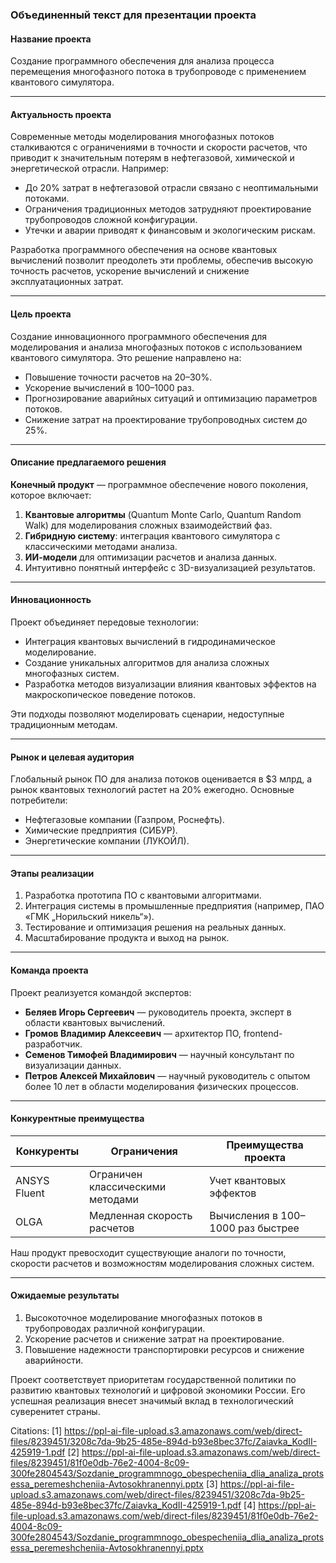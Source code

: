 ### **Объединенный текст для презентации проекта**

#### **Название проекта**
Создание программного обеспечения для анализа процесса перемещения многофазного потока в трубопроводе с применением квантового симулятора.

---

#### **Актуальность проекта**
Современные методы моделирования многофазных потоков сталкиваются с ограничениями в точности и скорости расчетов, что приводит к значительным потерям в нефтегазовой, химической и энергетической отрасли. Например:
- До 20% затрат в нефтегазовой отрасли связано с неоптимальными потоками.
- Ограничения традиционных методов затрудняют проектирование трубопроводов сложной конфигурации.
- Утечки и аварии приводят к финансовым и экологическим рискам.

Разработка программного обеспечения на основе квантовых вычислений позволит преодолеть эти проблемы, обеспечив высокую точность расчетов, ускорение вычислений и снижение эксплуатационных затрат.

---

#### **Цель проекта**
Создание инновационного программного обеспечения для моделирования и анализа многофазных потоков с использованием квантового симулятора. Это решение направлено на:
- Повышение точности расчетов на 20–30%.
- Ускорение вычислений в 100–1000 раз.
- Прогнозирование аварийных ситуаций и оптимизацию параметров потоков.
- Снижение затрат на проектирование трубопроводных систем до 25%.

---

#### **Описание предлагаемого решения**
**Конечный продукт** — программное обеспечение нового поколения, которое включает:
1. **Квантовые алгоритмы** (Quantum Monte Carlo, Quantum Random Walk) для моделирования сложных взаимодействий фаз.
2. **Гибридную систему**: интеграция квантового симулятора с классическими методами анализа.
3. **ИИ-модели** для оптимизации расчетов и анализа данных.
4. Интуитивно понятный интерфейс с 3D-визуализацией результатов.

---

#### **Инновационность**
Проект объединяет передовые технологии:
- Интеграция квантовых вычислений в гидродинамическое моделирование.
- Создание уникальных алгоритмов для анализа сложных многофазных систем.
- Разработка методов визуализации влияния квантовых эффектов на макроскопическое поведение потоков.

Эти подходы позволяют моделировать сценарии, недоступные традиционным методам.

---

#### **Рынок и целевая аудитория**
Глобальный рынок ПО для анализа потоков оценивается в $3 млрд, а рынок квантовых технологий растет на 20% ежегодно. Основные потребители:
- Нефтегазовые компании (Газпром, Роснефть).
- Химические предприятия (СИБУР).
- Энергетические компании (ЛУКОЙЛ).

---

#### **Этапы реализации**
1. Разработка прототипа ПО с квантовыми алгоритмами.
2. Интеграция системы в промышленные предприятия (например, ПАО «ГМК „Норильский никель“»).
3. Тестирование и оптимизация решения на реальных данных.
4. Масштабирование продукта и выход на рынок.

---

#### **Команда проекта**
Проект реализуется командой экспертов:
- **Беляев Игорь Сергеевич** — руководитель проекта, эксперт в области квантовых вычислений.
- **Громов Владимир Алексеевич** — архитектор ПО, frontend-разработчик.
- **Семенов Тимофей Владимирович** — научный консультант по визуализации данных.
- **Петров Алексей Михайлович** — научный руководитель с опытом более 10 лет в области моделирования физических процессов.

---

#### **Конкурентные преимущества**
| Конкуренты          | Ограничения                               | Преимущества проекта                   |
|---------------------|-------------------------------------------|----------------------------------------|
| ANSYS Fluent        | Ограничен классическими методами          | Учет квантовых эффектов               |
| OLGA                | Медленная скорость расчетов               | Вычисления в 100–1000 раз быстрее     |

Наш продукт превосходит существующие аналоги по точности, скорости расчетов и возможностям моделирования сложных систем.

---

#### **Ожидаемые результаты**
1. Высокоточное моделирование многофазных потоков в трубопроводах различной конфигурации.
2. Ускорение расчетов и снижение затрат на проектирование.
3. Повышение надежности транспортировки ресурсов и снижение аварийности.

Проект соответствует приоритетам государственной политики по развитию квантовых технологий и цифровой экономики России. Его успешная реализация внесет значимый вклад в технологический суверенитет страны.

Citations:
[1] https://ppl-ai-file-upload.s3.amazonaws.com/web/direct-files/8239451/3208c7da-9b25-485e-894d-b93e8bec37fc/Zaiavka_KodII-425919-1.pdf
[2] https://ppl-ai-file-upload.s3.amazonaws.com/web/direct-files/8239451/81f0e0db-76e2-4004-8c09-300fe2804543/Sozdanie_programmnogo_obespecheniia_dlia_analiza_protsessa_peremeshcheniia-Avtosokhranennyi.pptx
[3] https://ppl-ai-file-upload.s3.amazonaws.com/web/direct-files/8239451/3208c7da-9b25-485e-894d-b93e8bec37fc/Zaiavka_KodII-425919-1.pdf
[4] https://ppl-ai-file-upload.s3.amazonaws.com/web/direct-files/8239451/81f0e0db-76e2-4004-8c09-300fe2804543/Sozdanie_programmnogo_obespecheniia_dlia_analiza_protsessa_peremeshcheniia-Avtosokhranennyi.pptx

